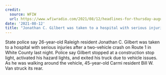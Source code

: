 ```yaml
---
credit:
  source: WFIW
  url: https://www.wfiwradio.com/2021/08/12/headlines-for-thursday-august-12th-2/
date: '2021-08-12'
title: "Jonathan C. Gilbert was taken to a hospital with serious injuries after a two-vehicle crash"
---
```

State police say 26-year-old Raleigh resident Jonathan C. Gilbert was taken to a hospital with serious injuries after a two-vehicle crash on Route 1 in White County last night. Police say Gilbert stopped at a construction stop light, activated his hazard lights, and exited his truck due to vehicle issues. As he was walking around the vehicle, 45-year-old Carmi resident Bill W. Van struck its rear.
